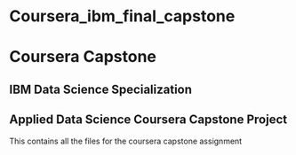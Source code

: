 # Coursera_ibm_final_capstone
# Coursera Capstone
## IBM Data Science Specialization
## Applied Data Science Coursera Capstone Project
This contains all the files for the coursera capstone assignment
